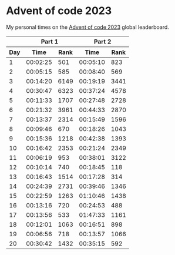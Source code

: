 # Advent of code 2023
My personal times on the [Advent of code 2023](https://adventofcode.com/2023) global leaderboard.

<table>
    <thead>
        <tr>
            <th></th>
            <th colspan="2">Part 1</th>
            <th colspan="2">Part 2</th>
        </tr>
        <tr>
            <th>Day</th>
            <th>Time</th>
            <th>Rank</th>
            <th>Time</th>
            <th>Rank</th>
        </tr>
    </thead>
    <tbody>
        <tr><td>1</td> <td>00:02:25</td> <td>501</td> <td>00:05:10</td> <td>823</td></tr>
        <tr><td>2</td> <td>00:05:15</td> <td>585</td> <td>00:08:40</td> <td>569</td></tr>
        <tr><td>3</td> <td>00:14:20</td> <td>6149</td> <td>00:19:19</td> <td>3441</td></tr>
        <tr><td>4</td> <td>00:30:47</td> <td>6323</td> <td>00:37:24</td> <td>4578</td></tr>
        <tr><td>5</td> <td>00:11:33</td> <td>1707</td> <td>00:27:48</td> <td>2728</td></tr>
        <tr><td>6</td> <td>00:21:32</td> <td>3961</td> <td>00:44:33</td> <td>2870</td></tr>
        <tr><td>7</td> <td>00:13:37</td> <td>2314</td> <td>00:15:49</td> <td>1596</td></tr>
        <tr><td>8</td> <td>00:09:46</td> <td>670</td> <td>00:18:26</td> <td>1043</td></tr>
        <tr><td>9</td> <td>00:15:36</td> <td>1218</td> <td>00:42:38</td> <td>1393</td></tr>
        <tr><td>10</td> <td>00:16:42</td> <td>2353</td> <td>00:21:24</td> <td>2349</td></tr>
        <tr><td>11</td> <td>00:06:19</td> <td>953</td> <td>00:38:01</td> <td>3122</td></tr>
        <tr><td>12</td> <td>00:10:14</td> <td>740</td> <td>00:18:45</td> <td>118</td></tr>
        <tr><td>13</td> <td>00:16:43</td> <td>1514</td> <td>00:17:28</td> <td>314</td></tr>
        <tr><td>14</td> <td>00:24:39</td> <td>2731</td> <td>00:39:46</td> <td>1346</td></tr>
        <tr><td>15</td> <td>00:22:59</td> <td>1263</td> <td>01:10:46</td> <td>1438</td></tr>
        <tr><td>16</td> <td>00:13:16</td> <td>720</td> <td>00:24:53</td> <td>488</td></tr>
        <tr><td>17</td> <td>00:13:56</td> <td>533</td> <td>01:47:33</td> <td>1161</td></tr>
        <tr><td>18</td> <td>00:12:01</td> <td>1063</td> <td>00:16:51</td> <td>898</td></tr>
        <tr><td>19</td> <td>00:06:56</td> <td>718</td> <td>00:13:57</td> <td>1066</td></tr>
        <tr><td>20</td> <td>00:30:42</td> <td>1432</td> <td>00:35:15</td> <td>592</td></tr>
    </tbody>
</table>
